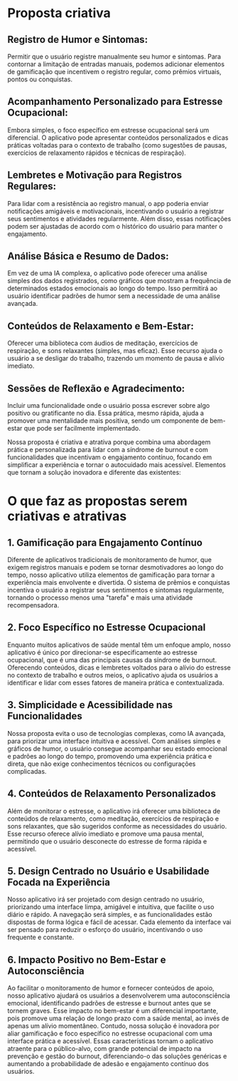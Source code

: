 # Proposta criativa
## Registro de Humor e Sintomas:
Permitir que o usuário registre manualmente seu humor e sintomas. Para contornar a limitação de entradas manuais, podemos adicionar elementos de gamificação que incentivem o registro regular, como prêmios virtuais, pontos ou conquistas.

## Acompanhamento Personalizado para Estresse Ocupacional:
Embora simples, o foco específico em estresse ocupacional será um diferencial. O aplicativo pode apresentar conteúdos personalizados e dicas práticas voltadas para o contexto de trabalho (como sugestões de pausas, exercícios de relaxamento rápidos e técnicas de respiração).

## Lembretes e Motivação para Registros Regulares:
Para lidar com a resistência ao registro manual, o app poderia enviar notificações amigáveis e motivacionais, incentivando o usuário a registrar seus sentimentos e atividades regularmente. Além disso, essas notificações podem ser ajustadas de acordo com o histórico do usuário para manter o engajamento.

## Análise Básica e Resumo de Dados:
Em vez de uma IA complexa, o aplicativo pode oferecer uma análise simples dos dados registrados, como gráficos que mostram a frequência de determinados estados emocionais ao longo do tempo. Isso permitirá ao usuário identificar padrões de humor sem a necessidade de uma análise avançada.

## Conteúdos de Relaxamento e Bem-Estar:
Oferecer uma biblioteca com áudios de meditação, exercícios de respiração, e sons relaxantes (simples, mas eficaz). Esse recurso ajuda o usuário a se desligar do trabalho, trazendo um momento de pausa e alívio imediato.

## Sessões de Reflexão e Agradecimento:
Incluir uma funcionalidade onde o usuário possa escrever sobre algo positivo ou gratificante no dia. Essa prática, mesmo rápida, ajuda a promover uma mentalidade mais positiva, sendo um componente de bem-estar que pode ser facilmente implementado.

Nossa proposta é criativa e atrativa porque combina uma abordagem prática e personalizada para lidar com a síndrome de burnout e com funcionalidades que incentivam o engajamento contínuo, focando em simplificar a experiência e tornar o autocuidado mais acessível. Elementos que tornam a solução inovadora e diferente das existentes:
# O que faz as propostas serem criativas e atrativas
## 1. Gamificação para Engajamento Contínuo
Diferente de aplicativos tradicionais de monitoramento de humor, que exigem registros manuais e podem se tornar desmotivadores ao longo do tempo, nosso aplicativo utiliza elementos de gamificação para tornar a experiência mais envolvente e divertida. O sistema de prêmios e conquistas incentiva o usuário a registrar seus sentimentos e sintomas regularmente, tornando o processo menos uma "tarefa" e mais uma atividade recompensadora.

## 2. Foco Específico no Estresse Ocupacional
Enquanto muitos aplicativos de saúde mental têm um enfoque amplo, nosso aplicativo é único por direcionar-se especificamente ao estresse ocupacional, que é uma das principais causas da síndrome de burnout. Oferecendo conteúdos, dicas e lembretes voltados para o alívio do estresse no contexto de trabalho e outros meios, o aplicativo ajuda os usuários a identificar e lidar com esses fatores de maneira prática e contextualizada.

## 3. Simplicidade e Acessibilidade nas Funcionalidades
Nossa proposta evita o uso de tecnologias complexas, como IA avançada, para priorizar uma interface intuitiva e acessível. Com análises simples e gráficos de humor, o usuário consegue acompanhar seu estado emocional e padrões ao longo do tempo, promovendo uma experiência prática e direta, que não exige conhecimentos técnicos ou configurações complicadas.

## 4. Conteúdos de Relaxamento Personalizados
Além de monitorar o estresse, o aplicativo irá oferecer uma biblioteca de conteúdos de relaxamento, como meditação, exercícios de respiração e sons relaxantes, que são sugeridos conforme as necessidades do usuário. Esse recurso oferece alívio imediato e promove uma pausa mental, permitindo que o usuário desconecte do estresse de forma rápida e acessível.

## 5. Design Centrado no Usuário e Usabilidade Focada na Experiência
Nosso aplicativo irá ser projetado com design centrado no usuário, priorizando uma interface limpa, amigável e intuitiva, que facilite o uso diário e rápido. A navegação será simples, e as funcionalidades estão dispostas de forma lógica e fácil de acessar. Cada elemento da interface vai ser pensado para reduzir o esforço do usuário, incentivando o uso frequente e constante.

## 6. Impacto Positivo no Bem-Estar e Autoconsciência
Ao facilitar o monitoramento de humor e fornecer conteúdos de apoio, nosso aplicativo ajudará os usuários a desenvolverem uma autoconsciência emocional, identificando padrões de estresse e burnout antes que se tornem graves. Esse impacto no bem-estar é um diferencial importante, pois promove uma relação de longo prazo com a saúde mental, ao invés de apenas um alívio momentâneo.
Contudo, nossa solução é inovadora por aliar gamificação e foco específico no estresse ocupacional com uma interface prática e acessível. Essas características tornam o aplicativo atraente para o público-alvo, com grande potencial de impacto na prevenção e gestão do burnout, diferenciando-o das soluções genéricas e aumentando a probabilidade de adesão e engajamento contínuo dos usuários.
